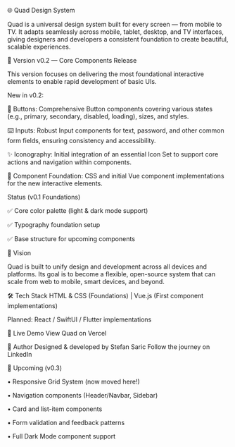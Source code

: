 🌐 Quad Design System

Quad is a universal design system built for every screen — from mobile to TV.
It adapts seamlessly across mobile, tablet, desktop, and TV interfaces, giving designers and developers a consistent foundation to create beautiful, scalable experiences.

🚀 Version
v0.2 — Core Components Release

This version focuses on delivering the most foundational interactive elements to enable rapid development of basic UIs.

New in v0.2:

🔘 Buttons: Comprehensive Button components covering various states (e.g., primary, secondary, disabled, loading), sizes, and styles.

⌨️ Inputs: Robust Input components for text, password, and other common form fields, ensuring consistency and accessibility.

✨ Iconography: Initial integration of an essential Icon Set to support core actions and navigation within components.

🔄 Component Foundation: CSS and initial Vue component implementations for the new interactive elements.

Status (v0.1 Foundations)

✅ Core color palette (light & dark mode support)

✅ Typography foundation setup

✅ Base structure for upcoming components

🧠 Vision

Quad is built to unify design and development across all devices and platforms.
Its goal is to become a flexible, open-source system that can scale from web to mobile, smart devices, and beyond.

🛠️ Tech Stack
HTML & CSS (Foundations) | Vue.js (First component implementations)

Planned: React / SwiftUI / Flutter implementations

🔗 Live Demo
View Quad on Vercel

💬 Author
Designed & developed by Stefan Saric
Follow the journey on LinkedIn

📅 Upcoming (v0.3)

• Responsive Grid System (now moved here!)

• Navigation components (Header/Navbar, Sidebar)

• Card and list-item components

• Form validation and feedback patterns

• Full Dark Mode component support
